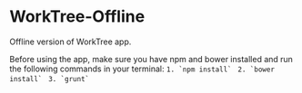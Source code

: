 # WorkTree-Offline
Offline version of WorkTree app.



Before using the app, make sure you have npm and bower installed and run the following commands in your terminal:
```1. `npm install` ```
```2. `bower install` ```
``` 3. `grunt` ```
